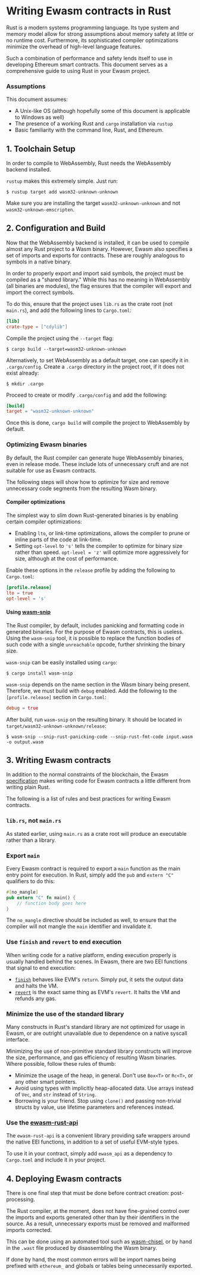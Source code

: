 # Writing Ewasm contracts in Rust

Rust is a modern systems programming language. 
Its type system and memory model allow for strong assumptions about memory safety at little or no runtime cost.
Furthermore, its sophisticated compiler optimizations minimize the overhead of high-level language features.

Such a combination of performance and safety lends itself to use in developing Ethereum smart contracts. 
This document serves as a comprehensive guide to using Rust in your Ewasm project.

### Assumptions

This document assumes:
* A Unix-like OS (although hopefully some of this document is applicable to Windows as well)
* The presence of a working Rust and `cargo` installation via `rustup`
* Basic familiarity with the command line, Rust, and Ethereum.

## 1. Toolchain Setup

In order to compile to WebAssembly, Rust needs the WebAssembly backend installed.

`rustup` makes this extremely simple. Just run:
```console
$ rustup target add wasm32-unknown-unknown
```
Make sure you are installing the target `wasm32-unknown-unknown` and not `wasm32-unknown-emscripten`.

## 2. Configuration and Build

Now that the WebAssembly backend is installed, it can be used to compile almost any Rust project to a Wasm binary.
However, Ewasm also specifies a set of imports and exports for contracts. These are roughly analogous to symbols in a native binary.

In order to properly export and import said symbols, the project must be compiled as a "shared library."
While this has no meaning in WebAssembly (all binaries are modules), the flag ensures that the compiler will export and import the correct symbols.

To do this, ensure that the project uses `lib.rs` as the crate root (not `main.rs`), and add the following lines to `Cargo.toml`:
```toml
[lib]
crate-type = ["cdylib"]
```
Compile the project using the `--target` flag:
```console
$ cargo build --target=wasm32-unknown-unknown
```
Alternatively, to set WebAssembly as a default target, one can specify it in `.cargo/config`. 
Create a `.cargo` directory in the project root, if it does not exist already:
```console
$ mkdir .cargo
```
Proceed to create or modify `.cargo/config` and add the following:
```toml
[build]
target = "wasm32-unknown-unknown"
```
Once this is done, `cargo build` will compile the project to WebAssembly by default.

### Optimizing Ewasm binaries

By default, the Rust compiler can generate huge WebAssembly binaries, even in release mode. 
These include lots of unnecessary cruft and are not suitable for use as Ewasm contracts.

The following steps will show how to optimize for size and remove unnecessary code segments from the resulting Wasm binary.

#### Compiler optimizations

The simplest way to slim down Rust-generated binaries is by enabling certain compiler optimizations:

* Enabling `lto`, or link-time optimizations, allows the compiler to prune or inline parts of the code at link-time.
* Setting `opt-level` to `'s'` tells the compiler to optimize for binary size rather than speed. `opt-level = 'z'` will optimize more aggressively for size, although at the cost of performance.

Enable these options in the `release` profile by adding the following to `Cargo.toml`:
```toml
[profile.release]
lto = true
opt-level = 's'
```

#### Using [wasm-snip](https://github.com/rustwasm/wasm-snip)

The Rust compiler, by default, includes panicking and formatting code in generated binaries. For the purpose of Ewasm contracts, this is useless.
Using the `wasm-snip` tool, it is possible to replace the function bodies of such code with a single `unreachable` opcode, further shrinking the binary size.

`wasm-snip` can be easily installed using `cargo`:
```console
$ cargo install wasm-snip
```
`wasm-snip` depends on the name section in the Wasm binary being present. Therefore, we must build with `debug` enabled. Add the following to the `[profile.release]` section in `Cargo.toml`:
```toml
debug = true
```
After build, run `wasm-snip` on the resulting binary. It should be located in `target/wasm32-unknown-unknown/release`:
```console
$ wasm-snip --snip-rust-panicking-code --snip-rust-fmt-code input.wasm -o output.wasm
```

## 3. Writing Ewasm contracts

In addition to the normal constraints of the blockchain, the Ewasm [specification](https://github.com/ewasm/design) makes writing code for Ewasm contracts a little different from writing plain Rust.

The following is a list of rules and best practices for writing Ewasm contracts.

### `lib.rs`, not `main.rs`

As stated earlier, using `main.rs` as a crate root will produce an executable rather than a library.

### Export `main`

Every Ewasm contract is required to export a `main` function as the main entry point for execution. In Rust, simply add the `pub` and `extern "C"` qualifiers to do this:
```rust
#[no_mangle]
pub extern "C" fn main() {
	// function body goes here
}
```
The `no_mangle` directive should be included as well, to ensure that the compiler will not mangle the `main` identifier and invalidate it.

### Use `finish` and `revert` to end execution

When writing code for a native platform, ending execution properly is usually handled behind the scenes. In Ewasm, there are two EEI functions that signal to end execution:

* [`finish`](https://github.com/ewasm/design/blob/master/eth_interface.md#finish) behaves like EVM's `return`. Simply put, it sets the output data and halts the VM.
* [`revert`](https://github.com/ewasm/design/blob/master/eth_interface.md#revert) is the exact same thing as EVM's `revert`. It halts the VM and refunds any gas.

### Minimize the use of the standard library

Many constructs in Rust's standard library are not optimized for usage in Ewasm, or are outright unavailable due to dependence on a native syscall interface.

Minimizing the use of non-primitive standard library constructs will improve the size, performance, and gas efficiency of resulting Wasm binaries. Where possible, follow these rules of thumb:
* Minimize the usage of the heap, in general. Don't use `Box<T>` or `Rc<T>`, or any other smart pointers.
* Avoid using types with implicitly heap-allocated data. Use arrays instead of `Vec`, and `str` instead of `String`.
* Borrowing is your friend. Stop using `clone()` and passing non-trivial structs by value, use lifetime parameters and references instead.

### Use the [ewasm-rust-api](https://github.com/ewasm/ewasm-rust-api)

The `ewasm-rust-api` is a convenient library providing safe wrappers around the native EEI functions, in addition to a set of useful EVM-style types.

To use it in your contract, simply add `ewasm_api` as a dependency to `Cargo.toml` and include it in your project.

## 4. Deploying Ewasm contracts

There is one final step that must be done before contract creation: post-processing. 

The Rust compiler, at the moment, does not have fine-grained control over the imports and exports generated other than by their identifiers in the source. As a result, unnecessary exports must be removed and malformed imports corrected.

This can be done using an automated tool such as [wasm-chisel](https://github.com/wasmx/wasm-chisel), or by hand in the `.wast` file produced by disassembling the Wasm binary.

If done by hand, the most common errors will be import names being prefixed with `ethereum_` and globals or tables being unnecessarily exported.
